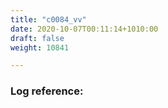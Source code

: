 ```yaml
---
title: "c0084_vv"
date: 2020-10-07T00:11:14+1010:00
draft: false
weight: 10841

---
```


### Log reference: <no value>

```
